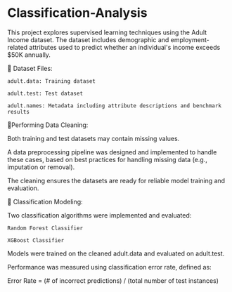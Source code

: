 # Classification-Analysis

This project explores supervised learning techniques using the Adult Income dataset. The dataset includes demographic and employment-related attributes used to predict whether an individual's income exceeds $50K annually.

📂 Dataset Files:

    adult.data: Training dataset

    adult.test: Test dataset

    adult.names: Metadata including attribute descriptions and benchmark results



🧹Performing Data Cleaning:

Both training and test datasets may contain missing values. 

A data preprocessing pipeline was designed and implemented to handle these cases, based on best practices for handling missing data (e.g., imputation or removal).

The cleaning ensures the datasets are ready for reliable model training and evaluation.



🤖 Classification Modeling:

Two classification algorithms were implemented and evaluated:

    Random Forest Classifier

    XGBoost Classifier


Models were trained on the cleaned adult.data and evaluated on adult.test. 

Performance was measured using classification error rate, defined as:

Error Rate = (# of incorrect predictions) / (total number of test instances)


